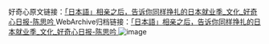 好奇心原文链接：[「日本語」相亲之后，告诉你同样挣扎的日本就业季_文化_好奇心日报-陈思吟 ](https://www.qdaily.com/articles/8457.html)
WebArchive归档链接：[「日本語」相亲之后，告诉你同样挣扎的日本就业季_文化_好奇心日报-陈思吟 ](http://web.archive.org/web/20170618024022/http://www.qdaily.com:80/articles/8457.html)
![image](http://ww3.sinaimg.cn/large/007d5XDply1g3vd6twspzj30u031me81)